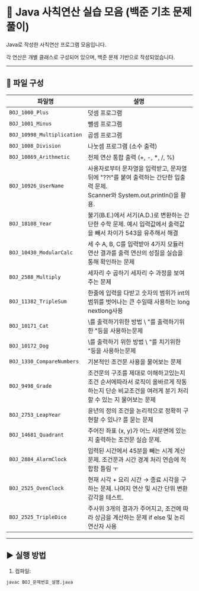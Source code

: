 # 🔢 Java 사칙연산 실습 모음 (백준 기초 문제풀이)

Java로 작성한 사칙연산 프로그램 모음입니다.

각 연산은 개별 클래스로 구성되어 있으며, 백준 문제 기반으로 작성되었습니다.

---

## 📁 파일 구성

| 파일명                        | 설명                                                                                          |  
|----------------------------|---------------------------------------------------------------------------------------------|  
| `BOJ_1000_Plus`            | 덧셈 프로그램                                                                                     |  
| `BOJ_1001_Minus`           | 뺄셈 프로그램                                                                                     |  
| `BOJ_10998_Multiplication` | 곱셈 프로그램                                                                                     |  
| `BOJ_1008_Division`        | 나눗셈 프로그램 (소수 출력)                                                                            |  
| `BOJ_10869_Arithmetic`     | 전체 연산 통합 출력 (+, -, *, /, %)                                                                 |  
| `BOJ_10926_UserName`       | 사용자로부터 문자열을 입력받고, 문자열 뒤에 "??!"를 붙여 출력하는 간단한 입출력 문제. <br/>Scanner와 System.out.println()을 활용. |  
| `BOJ_18108_Year`           | 불기(B.E.)에서 서기(A.D.)로 변환하는 간단한 수학 문제. 예시 입력값에서 출력값을 빼서 차이가 543을 유추해서 해결                      |  
| `BOJ_10430_ModularCalc`    | 세 수 A, B, C를 입력받아 4가지 모듈러 연산 결과를 출력 연산의 성질을 실습을 통해 확인하는 문제                                  |  
| `BOJ_2588_Multiply`        | 세자리 수 곱하기 세자리 수 과정을 보여주는 문제                                                                 |
 `BOJ_11382_TripleSum`      | 한줄에 입력을 다받고 숫자의 범위가 int의 범위를 벗어나는 큰 수일때 사용하는 long nextlong사용                                |
 `BOJ_10171_Cat`            | \를 출력하기위한 방법 \\ "를 출력하기위한 \"등을 사용하는문제                                                       |
 `BOJ_10172_Dog`            | \를 출력하기 위한 방법 \\ "를 치기위한 \"등을 사용하는문제                                                        |
 `BOJ_1330_CompareNumbers`  | 기본적인 조건문 사용을 물어보는 문제                                                                        |
 `BOJ_9498_Grade`           | 조건문의 구조를 제대로 이해하고있는지 조건 순서에따라서 로직이 올바르게 작동하는지 단순 비교조건을 여러게 분기 처리 할 수 있는 지 물어보는 문제           |
 `BOJ_2753_LeapYear`        | 윤년의 정의 조건을 논리적으로 정확히 구현할 수 있나? 를 묻는 문제                                                      |
| `BOJ_14681_Quadrant`       | 주어진 좌표 (x, y)가 어느 사분면에 있는지 출력하는 조건문 실습 문제.                                                  |
| `BOJ_2884_AlarmClock`      | 입력된 시간에서 45분을 빼는 시계 계산 문제. 조건문과 시간 경계 처리 연습에 적합함 틀림 ㅜ                                       |
| `BOJ_2525_OvenClock`       | 현재 시각 + 요리 시간 → 종료 시각을 구하는 문제. 나머지 연산 및 시간 단위 변환 감각을 테스트.                                   |
| `BOJ_2525_TripleDice`      | 주사위 3개의 결과가 주어지고, 조건에 따라 상금을 계산하는 문제 if else 및 논리 연산자 사용                                     |



---  

## ▶️ 실행 방법

1. 컴파일:
```bash
javac BOJ_문제번호_설명.java
